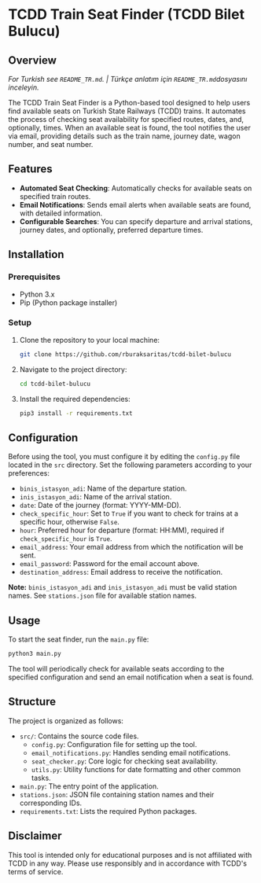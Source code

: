 
# TCDD Train Seat Finder (TCDD Bilet Bulucu)

## Overview
<em>For Turkish see `README_TR.md`. | Türkçe anlatım için `README_TR.md`dosyasını inceleyin.</em>

The TCDD Train Seat Finder is a Python-based tool designed to help users find available seats on Turkish State Railways (TCDD) trains. It automates the process of checking seat availability for specified routes, dates, and, optionally, times. When an available seat is found, the tool notifies the user via email, providing details such as the train name, journey date, wagon number, and seat number.

## Features
- **Automated Seat Checking**: Automatically checks for available seats on specified train routes.
- **Email Notifications**: Sends email alerts when available seats are found, with detailed information.
- **Configurable Searches**: You can specify departure and arrival stations, journey dates, and optionally, preferred departure times.

## Installation

### Prerequisites
- Python 3.x
- Pip (Python package installer)

### Setup
1. Clone the repository to your local machine:
   ```sh
   git clone https://github.com/rburaksaritas/tcdd-bilet-bulucu
   ```
2. Navigate to the project directory:
   ```sh
   cd tcdd-bilet-bulucu
   ```
3. Install the required dependencies:
   ```sh
   pip3 install -r requirements.txt
   ``` 


## Configuration
Before using the tool, you must configure it by editing the `config.py` file located in the `src` directory. Set the following parameters according to your preferences:

- `binis_istasyon_adi`: Name of the departure station.
- `inis_istasyon_adi`: Name of the arrival station.
- `date`: Date of the journey (format: YYYY-MM-DD).
- `check_specific_hour`: Set to `True` if you want to check for trains at a specific hour, otherwise `False`.
- `hour`: Preferred hour for departure (format: HH:MM), required if `check_specific_hour` is `True`.
- `email_address`: Your email address from which the notification will be sent.
- `email_password`: Password for the email account above.
- `destination_address`: Email address to receive the notification.

**Note:**  `binis_istasyon_adi` and `inis_istasyon_adi` must be valid station names. See `stations.json` file for available station names.

## Usage
To start the seat finder, run the `main.py` file:
```sh
python3 main.py
```

The tool will periodically check for available seats according to the specified configuration and send an email notification when a seat is found.

## Structure
The project is organized as follows:
- `src/`: Contains the source code files.
  - `config.py`: Configuration file for setting up the tool.
  - `email_notifications.py`: Handles sending email notifications.
  - `seat_checker.py`: Core logic for checking seat availability.
  - `utils.py`: Utility functions for date formatting and other common tasks.
- `main.py`: The entry point of the application.
- `stations.json`: JSON file containing station names and their corresponding IDs.
- `requirements.txt`: Lists the required Python packages.

## Disclaimer
This tool is intended only for educational purposes and is not affiliated with TCDD in any way. Please use responsibly and in accordance with TCDD's terms of service.
